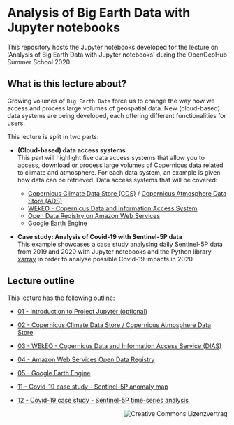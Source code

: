 # Analysis of Big Earth Data with Jupyter notebooks
This repository hosts the Jupyter notebooks developed for the lecture on 'Analysis of Big Earth Data with Jupyter notebooks' during the OpenGeoHub Summer School 2020.

## What is this lecture about?
Growing volumes of `Big Earth Data` force us to change the way how we access and process large volumes of geospatial data. New (cloud-based) data systems are being developed, each offering different functionalities for users.

This lecture is split in two parts: 
* **(Cloud-based) data access systems**<br>
This part will highlight five data access systems that allow you to access, download or process large volumes of Copernicus data related to climate and atmosphere. For each data system, an example is given how data can be retrieved.
Data access systems that will be covered:
  * [Copernicus Climate Data Store (CDS)](https://cds.climate.copernicus.eu/) / [Copernicus Atmosphere Data Store (ADS)](https://ads.atmosphere.copernicus.eu/)
  * [WEkEO - Copernicus Data and Information Access System](http://wekeo.eu/)
  * [Open Data Registry on Amazon Web Services](http://registry.opendata.aws)
  * [Google Earth Engine](https://code.earthengine.google.com/)


* **Case study: Analysis of Covid-19 with Sentinel-5P data**<br>
This example showcases a case study analysing daily Sentinel-5P data from 2019 and 2020 with Jupyter notebooks and the Python library [xarray](http://xarray.pydata.org/en/stable/) in order to analyse possible Covid-19 impacts in 2020.

## Lecture outline
This lecture has the following outline:

* [01 - Introduction to Project Jupyter (optional)](01_Intro_to_Python_and_Jupyter.ipynb)
* [02 - Copernicus Climate Data Store / Copernicus Atmosphere Data Store](02_copernicus_climate_atmosphere_data_store.ipynb)
* [03 - WEkEO - Copernicus Data and Information Access Service (DIAS)](03_WEkEO_dias_service.ipynb)
* [04 - Amazon Web Services Open Data Registry](04_aws_open_data_registry.ipynb)
* [05 - Google Earth Engine](05_google_earth_engine.ipynb)


* [11 - Covid-19 case study - Sentinel-5P anomaly map](11_covid19_case_study_s5p_anomaly_map.ipynb)
* [12 - Covid-19 case study - Sentinel-5P time-series analysis](12_covid19_case_study_s5p_time_series_analysis.ipynb)


<a rel="license" href="http://creativecommons.org/licenses/by/4.0/"><img style="float: right" alt="Creative Commons Lizenzvertrag" style="border-width:0" src="https://i.creativecommons.org/l/by/4.0/88x31.png" /></a>
